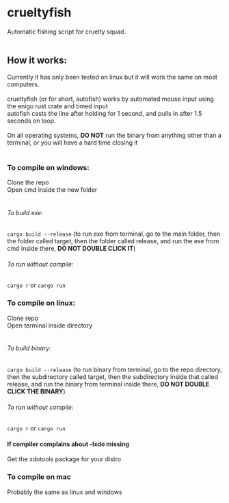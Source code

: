 # crueltyfish
Automatic fishing script for cruelty squad. <br>
<br>
## How it works:
Currently it has only been tested on linux but it will work the same on most computers. <br>
<br>
crueltyfish (or for short, autofish) works by automated mouse input using the enigo rust crate and timed input <br>
autofish casts the line after holding for 1 second, and pulls in after 1.5 seconds on loop. <br>
<br>
On all operating systems, **DO NOT** run the binary from anything other than a terminal, or you will have a hard time closing it <br>
<br>
### To compile on windows:
Clone the repo <br>
Open cmd inside the new folder <br>
<br>
###### To build exe:
`cargo build --release` (to run exe from terminal, go to the main folder, then the folder called target, then the folder called release, and run the exe from cmd inside there, **DO NOT DOUBLE CLICK IT**)
###### To run without compile:
`cargo r` or `cargo run`

### To compile on linux:
Clone repo <br>
Open terminal inside directory <br>
<br>
###### To build binary:
`cargo build --release` (to run binary from terminal, go to the repo directory, then the subdirectory called target, then the subdirectory inside that called release, and run the binary from terminal inside there, **DO NOT DOUBLE CLICK THE BINARY**)
###### To run without compile:
`cargo r` or `cargo run` <br>
#### If compiler complains about -lxdo missing
Get the xdotools package for your distro

### To compile on mac
Probably the same as linux and windows
